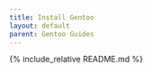 ```yaml
---
title: Install Gentoo
layout: default
parent: Gentoo Guides
---
```


{% include_relative README.md %}
